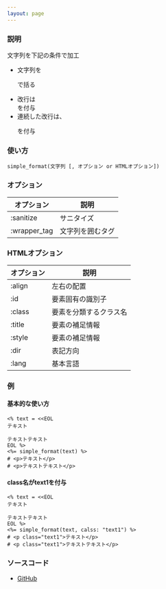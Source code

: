 ```yaml
---
layout: page
---
```

### 説明
文字列を下記の条件で加工

* 文字列を<p>で括る
* 改行は<br />を付与
* 連続した改行は、</p><p>を付与

### 使い方
    simple_format(文字列 [, オプション or HTMLオプション])

### オプション

オプション    | 説明
----------- | ----------
:sanitize   | サニタイズ
:wrapper_tag | 文字列を囲むタグ

### HTMLオプション

オプション  | 説明
------ | -----------
:align | 左右の配置
:id    | 要素固有の識別子
:class | 要素を分類するクラス名
:title | 要素の補足情報
:style | 要素の補足情報
:dir   | 表記方向
:lang  | 基本言語

### 例
#### 基本的な使い方
    <% text = <<EOL
    テキスト

    テキストテキスト
    EOL %>
    <%= simple_format(text) %>
    # <p>テキスト</p>
    # <p>テキストテキスト</p>

#### class名がtext1を付与
    <% text = <<EOL
    テキスト

    テキストテキスト
    EOL %>
    <%= simple_format(text, calss: "text1") %>
    # <p class="text1">テキスト</p>
    # <p class="text1">テキストテキスト</p>

### ソースコード
* [GitHub](https://github.com/rails/rails/blob/f33d52c95217212cbacc8d5e44b5a8e3cdc6f5b3/actionview/lib/action_view/helpers/text_helper.rb#L302)
